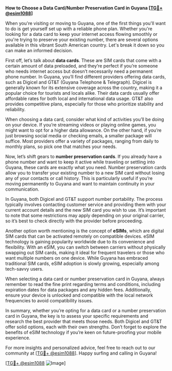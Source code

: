 **How to Choose a Data Card/Number Preservation Card in Guyana [[TG💪+ @esim1088](https://t.me/s/esim1088)]**

When you're visiting or moving to Guyana, one of the first things you'll want to do is get yourself set up with a reliable phone plan. Whether you're looking for a data card to keep your internet access flowing smoothly or you're trying to preserve your existing number, there are several options available in this vibrant South American country. Let's break it down so you can make an informed decision.

First off, let’s talk about **data cards**. These are SIM cards that come with a certain amount of data preloaded, and they’re perfect if you’re someone who needs internet access but doesn’t necessarily need a permanent phone number. In Guyana, you’ll find different providers offering data cards, such as Digicel and GT&T (Guyana Telephone & Telegraph). Digicel is generally known for its extensive coverage across the country, making it a popular choice for tourists and locals alike. Their data cards usually offer affordable rates for both local and international data usage. GT&T also provides competitive plans, especially for those who prioritize stability and reliability.

When choosing a data card, consider what kind of activities you’ll be doing on your device. If you’re streaming videos or playing online games, you might want to opt for a higher data allowance. On the other hand, if you’re just browsing social media or checking emails, a smaller package will suffice. Most providers offer a variety of packages, ranging from daily to monthly plans, so pick one that matches your needs.

Now, let’s shift gears to **number preservation cards**. If you already have a phone number and want to keep it active while traveling or settling into Guyana, these cards are exactly what you need. Number preservation cards allow you to transfer your existing number to a new SIM card without losing any of your contacts or call history. This is particularly useful if you’re moving permanently to Guyana and want to maintain continuity in your communication.

In Guyana, both Digicel and GT&T support number portability. The process typically involves contacting customer service and providing them with your current account details and the new SIM card you wish to use. It’s important to note that some restrictions may apply depending on your original carrier, so it’s best to check directly with the provider before proceeding.

Another option worth mentioning is the concept of **eSIMs**, which are digital SIM cards that can be activated remotely on compatible devices. eSIM technology is gaining popularity worldwide due to its convenience and flexibility. With an eSIM, you can switch between carriers without physically swapping out SIM cards, making it ideal for frequent travelers or those who want multiple numbers on one device. While Guyana has embraced traditional SIM cards, eSIM adoption is slowly growing, especially among tech-savvy users.

When selecting a data card or number preservation card in Guyana, always remember to read the fine print regarding terms and conditions, including expiration dates for data packages and any hidden fees. Additionally, ensure your device is unlocked and compatible with the local network frequencies to avoid compatibility issues.

In summary, whether you’re opting for a data card or a number preservation card in Guyana, the key is to assess your specific requirements and research the best provider that meets those needs. Both Digicel and GT&T offer solid options, each with their own strengths. Don’t forget to explore the benefits of eSIM technology if you’re keen on future-proofing your mobile experience.

For more insights and personalized advice, feel free to reach out to our community at [[TG💪+ @esim1088](https://t.me/s/esim1088)]. Happy surfing and calling in Guyana! 

[[TG💪+ @esim1088](https://t.me/s/esim1088) ![Image](https://i.postimg.cc/Y0z9fWf4/image.png)]